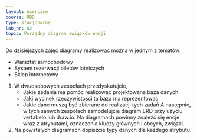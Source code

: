 ```yaml
---
layout: exercise
course: RBD
type: stacjonarne
lab_nr: 02
topic: Porządny diagram związków encji
---
```

Do dzisiejszych zajęć diagramy realizować można w jednym z tematów:
- Warsztat samochodowy
- System rezerwacji biletów lotniczych
- Sklep internetowy

1. W dwuosobowych zespołach przedyskutujcie, 
   - Jakie zadania ma pomóc realizować projektowana baza danych
   - Jaki wycinek rzeczywistości ta baza ma reprezentować
   - Jakie dane muszą być zbierane do realizacji tych zadań
A następnie, w tych samych zespołach zamodelujcie diagram ERD przy użyciu vertabelo lub draw.io. Na diagramach powinny znaleźć się encje wraz z atrybutami, oznaczenia kluczy głównych i obcych, związki.
2. Na powstałych diagramach dopiszcie typy danych dla każdego atrybutu.
